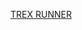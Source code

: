 <a href = "https://studio.code.org/projects/gamelab/tGSxgnYQ5di3XEaYh0WNVuOlQJRw54FahDlChJm4RVU">TREX RUNNER</a>
